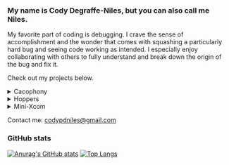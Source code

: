 ### My name is Cody Degraffe-Niles, but you can also call me Niles.

<!--
**CodyDegraffeNiles/CodyDegraffeNiles** is a ✨ _special_ ✨ repository because its `README.md` (this file) appears on your GitHub profile.

Here are some ideas to get you started:

- 🔭 I’m currently working on ...
- 🌱 I’m currently learning ...
- 👯 I’m looking to collaborate on ...
- 🤔 I’m looking for help with ...
- 💬 Ask me about ...
- 📫 How to reach me: ...
- 😄 Pronouns: ...
- ⚡ Fun fact: ...
-->

My favorite part of coding is debugging. I crave the sense of accomplishment and the wonder that comes with squashing a particularly hard bug and seeing code working as intended. I especially enjoy collaborating with others to fully understand and break down the origin of the bug and fix it.

Check out my projects below.

<details>
 <summary>Cacophony</summary>
  A Full Stack clone of Discord where users can create/join servers and chat in real-time with other users either in channels or in direct messages.
  <br/>
   <img src="https://media.giphy.com/media/V6DyDC42BUjarnCtEd/giphy.gif" alt="Cacophony Demo"/>
  <br/>
   <a href="https://cacophony-1.herokuapp.com/#/">Live Link </a>
   <a href="https://github.com/CodyDegraffeNiles/Cacophony"> Repo</a>
</details>

<details> 
 <summary>Hoppers</summary>
 A MERN stack application, built by a team of 4 engineers, where users can plan/join the ultimate event and chat with other attendees about the adventures that await.
   <br/>
  <img src="https://media.giphy.com/media/xs3l47FQu2yrMSgEaI/giphy.gif" alt="Hoppers Demo"/>
 <br/>
  <a href="https://go-hoppers.herokuapp.com/#">Live Link </a>
  <a href="https://github.com/JonJWong//Hoppers">Repo</a>
</details>

<details>
 <summary>Mini-Xcom</summary>
 A turn-based Javascript game where a user commands a squad of tanks and fight a competent AI to the last tank standing.
 <br/>
 <img src="https://media.giphy.com/media/ZNyuPiw8I6FKUzUDT6/giphy.gif" alt="Mini-Xcom Demo" />
  <br/>
 <a href="https://codydegraffeniles.github.io/MINI-XCOM/">Live Link </a>
 <a href="https://github.com/CodyDegraffeNiles/MINI-XCOM">Repo</a>
</details>

  
 Contact me: codypdniles@gmail.com


### GitHub stats

 [![Anurag's GitHub stats](https://github-readme-stats.vercel.app/api?username=CodyDegraffeNiles&show_icons=true&theme=gruvbox)](https://github.com/anuraghazra/github-readme-stats)
[![Top Langs](https://github-readme-stats.vercel.app/api/top-langs/?username=CodyDegraffeNiles&show_icons=true&theme=gruvbox&exclude_repo=github-readme-stats,anuraghazra.github.io)](https://github.com/anuraghazra/github-readme-stats)
